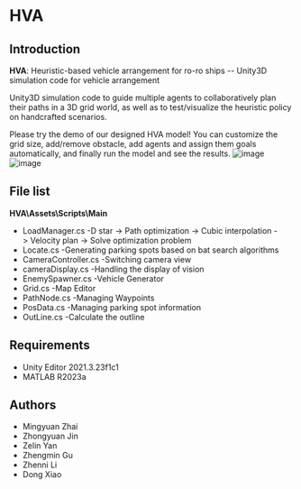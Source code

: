 # HVA
## Introduction
**HVA**: Heuristic-based vehicle arrangement for ro-ro ships -- Unity3D simulation code for  vehicle arrangement

Unity3D simulation code to guide multiple agents to collaboratively plan their paths in a 3D grid world, as well as to test/visualize the heuristic policy on handcrafted scenarios.

Please try the demo of our designed HVA model! You can customize the grid size, add/remove obstacle, add agents and assign them goals automatically, and finally run the model and see the results.
![image](https://github.com/user-attachments/assets/dd1e15ca-8828-43a7-a2b1-5f979ffba47b)
![image](https://github.com/user-attachments/assets/9f78161f-648e-4b03-a8c1-0e51b7088a8d)

## File list
**HVA\Assets\Scripts\Main**
- LoadManager.cs -D star -> Path optimization -> Cubic interpolation -> Velocity plan -> Solve optimization problem 
- Locate.cs -Generating parking spots based on bat search algorithms
- CameraController.cs -Switching camera view
- cameraDisplay.cs -Handling the display of vision
- EnemySpawner.cs -Vehicle Generator
- Grid.cs -Map Editor
- PathNode.cs -Managing Waypoints
- PosData.cs -Managing parking spot information
- OutLine.cs -Calculate the outline
## Requirements
- Unity Editor 2021.3.23f1c1
- MATLAB R2023a
## Authors
- Mingyuan Zhai
- Zhongyuan Jin
- Zelin Yan
- Zhengmin Gu
- Zhenni Li
- Dong Xiao
